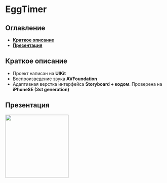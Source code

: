 # EggTimer
## Оглавление
- **[Краткое описание](#Basic)**
- **[Презентация](#Presentation)**

## <a id="Basic"></a>Краткое описание
- Проект написан на **UIKit**
- Воспроизведение звука **AVFoundation**
- Адаптивная верстка интерфейса **Storyboard + кодом**. Проверена на **iPhoneSE (3st generation)**

## <a id="Presentation"></a>Презентация
<img src="https://github.com/AlekseiBodrov/EggTimer-Angela-/blob/main/presentation/present.gif" width="200">
